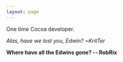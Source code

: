 ```yaml
---
layout: page
---
```




One time Cocoa developer.

*Alas, have we lost you, Edwin? ~KritTer*

**Where have all the Edwins gone? -- RobRix**
